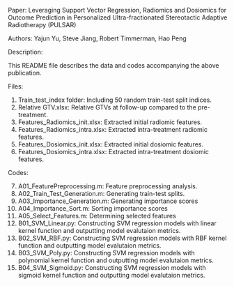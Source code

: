 Paper: Leveraging Support Vector Regression, Radiomics and Dosiomics for Outcome Prediction in Personalized Ultra-fractionated Stereotactic Adaptive Radiotherapy (PULSAR)

Authors: Yajun Yu, Steve Jiang, Robert Timmerman, Hao Peng

Description:

This README file describes the data and codes accompanying the above publication.

Files:
1. Train_test_index folder: Including 50 random train-test split indices.
2. Relative GTV.xlsx: Relative GTVs at follow-up compared to the pre-treatment.
3. Features_Radiomics_init.xlsx: Extracted initial radiomic features.
4. Features_Radiomics_intra.xlsx: Extracted intra-treatment radiomic features. 
5. Features_Dosiomics_init.xlsx: Extracted initial dosiomic features.
6. Features_Dosiomics_intra.xlsx: Extracted intra-treatment dosiomic features.

Codes:

7. A01_FeaturePreprocessing.m: Feature preprocessing analysis. 
8. A02_Train_Test_Generation.m: Generating train-test splits. 
9. A03_Importance_Generation.m: Generating importance scores 
10. A04_Importance_Sort.m: Sorting importance scores
11. A05_Select_Features.m: Determining selected features
12. B01_SVM_Linear.py: Constructing SVM regression models with linear kernel function and outputting model evalutaion metrics.
13. B02_SVM_RBF.py: Constructing SVM regression models with RBF kernel function and outputting model evalutaion metrics.
14. B03_SVM_Poly.py: Constructing SVM regression models with polynomial kernel function and outputting model evalutaion metrics.
15. B04_SVM_Sigmoid.py: Constructing SVM regression models with sigmoid kernel function and outputting model evalutaion metrics.
